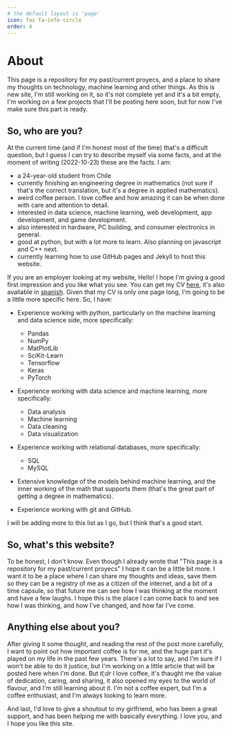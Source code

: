 ```yaml
---
# the default layout is 'page'
icon: fas fa-info-circle
order: 4
---
```

 
# About

This page is a repository for my past/current proyecs, and a place to share my thoughts on technology, machine learning and other things. As this is new site, I'm still working on it, so it's not complete yet and it's a bit empty, I'm working on a few projects that I'll be posting here soon, but for now I've make sure this part is ready. 

## So, who are you?

At the current time (and if I'm honest most of the time) that's a difficult question, but I guess I can try to describe myself via some facts, and at the moment of writing (2022-10-23) these are the facts. I am:

- a 24-year-old student from Chile
- currently finishing an engineering degree in mathematics (not sure if that's the correct translation, but it's a degree in applied mathematics).
- weird coffee person. I love coffee and how amazing it can be when done with care and attention to detail.
- interested in data science, machine learning, web development, app development, and game development.
- also interested in hardware, PC building, and consumer electronics in general.
- good at python, but with a lot more to learn. Also planning on javascript and C++ next.
- currently learning how to use GitHub pages and Jekyll to host this website.




If you are an employer looking at my website, Hello! I hope I'm giving a good first impression and you like what you see. You can get my CV [here](https://fabiancastellano.github.io/cv/fabian_castellano_modern_resume.pdf), it's also avaliable in [spanish](https://fabiancastellano.github.io/cv/fabian_castellano_modern_resume_spanish.pdf). Given that my CV is only one page long, I'm going to be a little more specific here. So, I have:

- Experience working with python, particularly on the machine learning and data science side, more specifically:
    - Pandas
    - NumPy
    - MatPlotLib
    - SciKit-Learn
    - Tensorflow
    - Keras
    - PyTorch   

- Experience working with data science and machine learning, more specifically:
    - Data analysis
    - Machine learning
    - Data cleaning
    - Data visualization

- Experience working with relational databases, more specifically:
    - SQL
    - MySQL

- Extensive knowledge of the models behind machine learning, and the inner working of the math that supports them (that's the great part of getting a degree in mathematics).  
 
- Experience working with git and GitHub.

I will be adding more to this list as I go, but I think that's a good start.



## So, what's this website?

To be honest, I don't know. Even though I already wrote that "This page is a repository for my past/current proyecs" I hope it can be a little bit more. I want it to be a place where I can share my thoughts and ideas, save them so they can be a registry of me as a citizen of the internet, and a bit of a time capsule, so that future me can see how I was thinking at the moment and have a few laughs. I hope this is the place I can come back to and see how I was thinking, and how I've changed, and how far I've come.

## Anything else about you?

After giving it some thought, and reading the rest of the post more carefully, I want to point out how important coffee is for me, and the huge part it's played on my life in the past few years. There's a lot to say, and I'm sure if I won't be able to do it justice, but I'm working on a little article that will be posted here when I'm done. But *tl;dr* I love coffee, it's thaught me the value of dedication, caring, and sharing, it also opened my eyes to the world of flavour, and I'm still learning about it. I'm not a coffee expert, but I'm a coffee enthusiast, and I'm always looking to learn more.

And last, I'd love to give a shoutout to my girlfriend, who has been a great support, and has been helping me with basically everything. I love you, and I hope you like this site.





